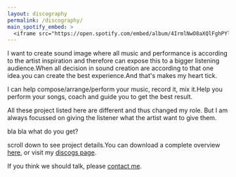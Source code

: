 ```yaml
---
layout: discography
permalink: /discography/
main_spotify_embed: >
  <iframe src="https://open.spotify.com/embed/album/4IrmlNwO8aXQlFghPYl01q" width="300" height="380" frameborder="0" allowtransparency="true"></iframe>
---
```

I want to create sound image where all music and performance is according to the artist inspiration and therefore can expose this to a bigger listening audience.When all decision in sound creation are according to that one idea.you can create the best experience.And that's makes my heart tick.

I can help compose/arrange/perform your music, record it, mix it.Help you perform your songs, coach and guide you to get the best result.

All these project listed here are different and thus changed my role. But I am always focussed on giving the listener what the artist want to give them.

bla bla what do you get?

scroll down to see project details.You can download a complete overview [here](#), or visit my [discogs page](/discography/).

If you think we should talk, please [contact me](#).
